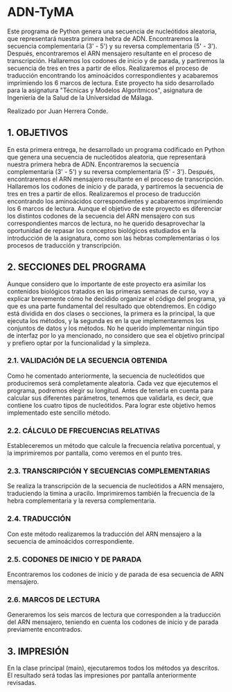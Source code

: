 # ADN-TyMA
Este programa de Python genera una secuencia de nucleótidos aleatoria, que representará nuestra primera hebra de ADN. 
Encontraremos la secuencia complementaria (3' - 5') y su reversa complementaria (5' - 3'). 
Después, encontraremos el ARN mensajero resultante en el proceso de transcripción. 
Hallaremos los codones de inicio y de parada, y partiremos la secuencia de tres en tres a partir de ellos. 
Realizaremos el proceso de traducción encontrando los aminoácidos correspondientes y acabaremos imprimiendo 
los 6 marcos de lectura. Este proyecto ha sido desarrollado para la asignatura "Técnicas y Modelos Algorítmicos", 
asignatura de Ingeniería de la Salud de la Universidad de Málaga. 

Realizado por Juan Herrera Conde.

## 1. OBJETIVOS

En esta primera entrega, he desarrollado un programa codificado en Python que genera una secuencia de nucleótidos aleatoria, que representará nuestra primera hebra de ADN. Encontraremos la secuencia complementaria (3' - 5') y su reversa complementaria (5' - 3'). Después, encontraremos el ARN mensajero resultante en el proceso de transcripción. Hallaremos los codones de inicio y de parada, y partiremos la secuencia de tres en tres a partir de ellos. Realizaremos el proceso de traducción encontrando los aminoácidos correspondientes y acabaremos imprimiendo los 6 marcos de lectura. 
Aunque el objetivo de este proyecto es diferenciar los distintos codones de la secuencia del ARN mensajero con sus correspondientes marcos de lectura, no he querido desaprovechar la oportunidad de repasar los conceptos biológicos estudiados en la introducción de la asignatura, como son las hebras complementarias o los procesos de traducción y transcripción.

## 2. SECCIONES DEL PROGRAMA

Aunque considero que lo importante de este proyecto era asimilar los contenidos biológicos tratados en las primeras semanas de curso, voy a explicar brevemente cómo he decidido organizar el código del programa, ya que es una parte fundamental del resultado que obtendremos. En código está dividida en dos clases o secciones, la primera es la principal, la que ejecuta los métodos, y la segunda es en la que implementaremos los conjuntos de datos y los métodos. No he querido implementar ningún tipo de interfaz por lo ya mencionado, no considero que sea el objetivo principal y prefiero optar por la funcionalidad y la simpleza.

### 2.1. VALIDACIÓN DE LA SECUENCIA OBTENIDA

Como he comentado anteriormente, la secuencia de nucleótidos que produciremos será completamente aleatoria. Cada vez que ejecutemos el programa, podremos elegir su longitud. Antes de tenerla en cuenta para calcular sus diferentes parámetros, tenemos que validarla, es decir, que contiene los cuatro tipos de nucleótidos. Para lograr este objetivo hemos implementado este sencillo método.

### 2.2. CÁLCULO DE FRECUENCIAS RELATIVAS

Estableceremos un método que calcule la frecuencia relativa porcentual, y la imprimiremos por pantalla, como veremos en el punto tres. 

### 2.3. TRANSCRIPCIÓN Y SECUENCIAS COMPLEMENTARIAS

Se realiza la transcripción de la secuencia de nucleótidos a ARN mensajero, traduciendo la timina a uracilo. Imprimiremos también la frecuencia de la hebra complementaria y la reversa complementaria.

### 2.4. TRADUCCIÓN

Con este método realizaremos la traducción del ARN mensajero a la secuencia de aminoácidos correspondiente.

### 2.5. CODONES DE INICIO Y DE PARADA

Encontraremos los codones de inicio y de parada de esa secuencia de ARN mensajero.

### 2.6. MARCOS DE LECTURA

Generaremos los seis marcos de lectura que corresponden a la traducción del ARN mensajero, teniendo en cuenta los codones de inicio y de parada previamente encontrados.
 
## 3. IMPRESIÓN 

En la clase principal (main), ejecutaremos todos los métodos ya descritos. El resultado será todas las impresiones por pantalla anteriormente revisadas.









